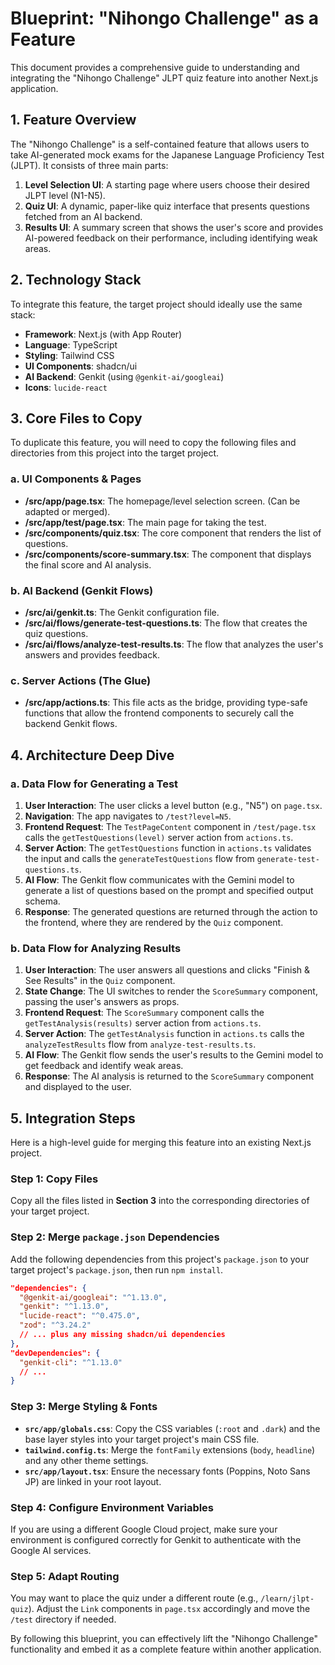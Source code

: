 
# Blueprint: "Nihongo Challenge" as a Feature

This document provides a comprehensive guide to understanding and integrating the "Nihongo Challenge" JLPT quiz feature into another Next.js application.

## 1. Feature Overview

The "Nihongo Challenge" is a self-contained feature that allows users to take AI-generated mock exams for the Japanese Language Proficiency Test (JLPT). It consists of three main parts:

1.  **Level Selection UI**: A starting page where users choose their desired JLPT level (N1-N5).
2.  **Quiz UI**: A dynamic, paper-like quiz interface that presents questions fetched from an AI backend.
3.  **Results UI**: A summary screen that shows the user's score and provides AI-powered feedback on their performance, including identifying weak areas.

## 2. Technology Stack

To integrate this feature, the target project should ideally use the same stack:

-   **Framework**: Next.js (with App Router)
-   **Language**: TypeScript
-   **Styling**: Tailwind CSS
-   **UI Components**: shadcn/ui
-   **AI Backend**: Genkit (using `@genkit-ai/googleai`)
-   **Icons**: `lucide-react`

## 3. Core Files to Copy

To duplicate this feature, you will need to copy the following files and directories from this project into the target project.

### a. UI Components & Pages

-   **/src/app/page.tsx**: The homepage/level selection screen. (Can be adapted or merged).
-   **/src/app/test/page.tsx**: The main page for taking the test.
-   **/src/components/quiz.tsx**: The core component that renders the list of questions.
-   **/src/components/score-summary.tsx**: The component that displays the final score and AI analysis.

### b. AI Backend (Genkit Flows)

-   **/src/ai/genkit.ts**: The Genkit configuration file.
-   **/src/ai/flows/generate-test-questions.ts**: The flow that creates the quiz questions.
-   **/src/ai/flows/analyze-test-results.ts**: The flow that analyzes the user's answers and provides feedback.

### c. Server Actions (The Glue)

-   **/src/app/actions.ts**: This file acts as the bridge, providing type-safe functions that allow the frontend components to securely call the backend Genkit flows.

## 4. Architecture Deep Dive

### a. Data Flow for Generating a Test

1.  **User Interaction**: The user clicks a level button (e.g., "N5") on `page.tsx`.
2.  **Navigation**: The app navigates to `/test?level=N5`.
3.  **Frontend Request**: The `TestPageContent` component in `/test/page.tsx` calls the `getTestQuestions(level)` server action from `actions.ts`.
4.  **Server Action**: The `getTestQuestions` function in `actions.ts` validates the input and calls the `generateTestQuestions` flow from `generate-test-questions.ts`.
5.  **AI Flow**: The Genkit flow communicates with the Gemini model to generate a list of questions based on the prompt and specified output schema.
6.  **Response**: The generated questions are returned through the action to the frontend, where they are rendered by the `Quiz` component.

### b. Data Flow for Analyzing Results

1.  **User Interaction**: The user answers all questions and clicks "Finish & See Results" in the `Quiz` component.
2.  **State Change**: The UI switches to render the `ScoreSummary` component, passing the user's answers as props.
3.  **Frontend Request**: The `ScoreSummary` component calls the `getTestAnalysis(results)` server action from `actions.ts`.
4.  **Server Action**: The `getTestAnalysis` function in `actions.ts` calls the `analyzeTestResults` flow from `analyze-test-results.ts`.
5.  **AI Flow**: The Genkit flow sends the user's results to the Gemini model to get feedback and identify weak areas.
6.  **Response**: The AI analysis is returned to the `ScoreSummary` component and displayed to the user.

## 5. Integration Steps

Here is a high-level guide for merging this feature into an existing Next.js project.

### Step 1: Copy Files

Copy all the files listed in **Section 3** into the corresponding directories of your target project.

### Step 2: Merge `package.json` Dependencies

Add the following dependencies from this project's `package.json` to your target project's `package.json`, then run `npm install`.

```json
"dependencies": {
  "@genkit-ai/googleai": "^1.13.0",
  "genkit": "^1.13.0",
  "lucide-react": "^0.475.0",
  "zod": "^3.24.2"
  // ... plus any missing shadcn/ui dependencies
},
"devDependencies": {
  "genkit-cli": "^1.13.0"
  // ...
}
```

### Step 3: Merge Styling & Fonts

-   **`src/app/globals.css`**: Copy the CSS variables (`:root` and `.dark`) and the base layer styles into your target project's main CSS file.
-   **`tailwind.config.ts`**: Merge the `fontFamily` extensions (`body`, `headline`) and any other theme settings.
-   **`src/app/layout.tsx`**: Ensure the necessary fonts (Poppins, Noto Sans JP) are linked in your root layout.

### Step 4: Configure Environment Variables

If you are using a different Google Cloud project, make sure your environment is configured correctly for Genkit to authenticate with the Google AI services.

### Step 5: Adapt Routing

You may want to place the quiz under a different route (e.g., `/learn/jlpt-quiz`). Adjust the `Link` components in `page.tsx` accordingly and move the `/test` directory if needed.

By following this blueprint, you can effectively lift the "Nihongo Challenge" functionality and embed it as a complete feature within another application.
